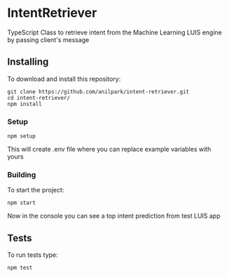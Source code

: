 # IntentRetriever

TypeScript Class to retrieve intent from the Machine Learning LUIS engine by passing client's message

## Installing

To download and install this repository:

```shell
git clone https://github.com/anilpark/intent-retriever.git
cd intent-retriever/
npm install
```

### Setup

```shell
npm setup
```

This will create .env file where you can replace example variables with yours

### Building

To start the project:

```shell
npm start
```
Now in the console you can see a top intent prediction from test LUIS app

## Tests

To run tests type:

```shell
npm test
```